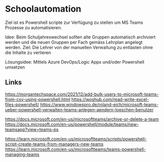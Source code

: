 # Schoolautomation

Ziel ist es Powershell scripte zur Verfügung zu stellen um MS Teams Prozesse zu automatisieren.

Idee: Beim Schuljahreswechsel sollten alte Gruppen automatisch archiviert werden und die neuen Gruppen per Fach gemäss Lehrplan angelegt werden.
Ziel: Die Lehrer von  der manuellen Verwaltung zu entlasten ohne die Inhalte zu verlieren

Lösungsidee: Mittels Azure DevOps/Logic Apps und/oder Powershell umsetzen 

## Links

https://morgantechspace.com/2021/12/add-bulk-users-to-microsoft-teams-from-csv-using-powershell.html
https://woshub.com/read-write-excel-files-powershell/
https://www.windowspro.de/roland-eich/microsoft-teams-ueber-powershell-verwalten-teams-anlegen-aendern-loeschen-benutzer

https://docs.microsoft.com/en-us/microsoftteams/archive-or-delete-a-team
https://docs.microsoft.com/en-us/powershell/module/teams/new-teamsapp?view=teams-ps



https://learn.microsoft.com/en-us/microsoftteams/scripts/powershell-script-create-teams-from-managers-new-teams
https://learn.microsoft.com/en-us/microsoftteams/teams-powershell-managing-teams
